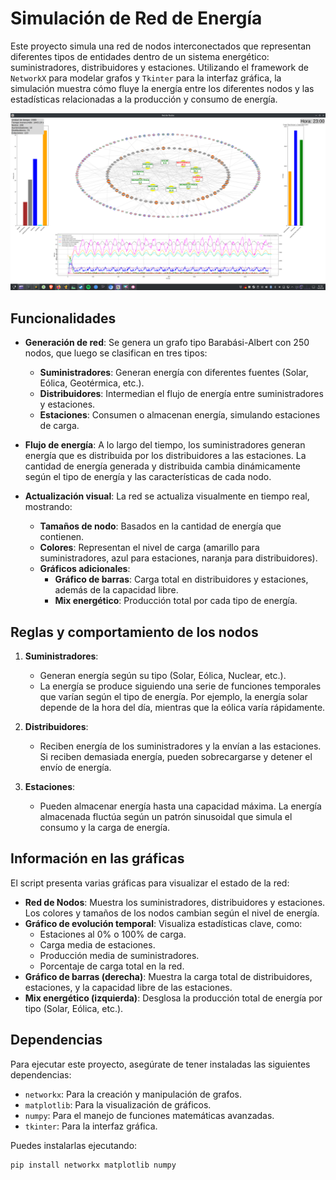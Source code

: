 # Simulación de Red de Energía

Este proyecto simula una red de nodos interconectados que representan diferentes tipos de entidades dentro de un sistema energético: suministradores, distribuidores y estaciones. Utilizando el framework de `NetworkX` para modelar grafos y `Tkinter` para la interfaz gráfica, la simulación muestra cómo fluye la energía entre los diferentes nodos y las estadísticas relacionadas a la producción y consumo de energía.

![Screenshot of the app](img/sys.png)

## Funcionalidades

- **Generación de red**: Se genera un grafo tipo Barabási-Albert con 250 nodos, que luego se clasifican en tres tipos:
  - **Suministradores**: Generan energía con diferentes fuentes (Solar, Eólica, Geotérmica, etc.).
  - **Distribuidores**: Intermedian el flujo de energía entre suministradores y estaciones.
  - **Estaciones**: Consumen o almacenan energía, simulando estaciones de carga.

- **Flujo de energía**: A lo largo del tiempo, los suministradores generan energía que es distribuida por los distribuidores a las estaciones. La cantidad de energía generada y distribuida cambia dinámicamente según el tipo de energía y las características de cada nodo.

- **Actualización visual**: La red se actualiza visualmente en tiempo real, mostrando:
  - **Tamaños de nodo**: Basados en la cantidad de energía que contienen.
  - **Colores**: Representan el nivel de carga (amarillo para suministradores, azul para estaciones, naranja para distribuidores).
  - **Gráficos adicionales**:
    - **Gráfico de barras**: Carga total en distribuidores y estaciones, además de la capacidad libre.
    - **Mix energético**: Producción total por cada tipo de energía.

## Reglas y comportamiento de los nodos

1. **Suministradores**:
   - Generan energía según su tipo (Solar, Eólica, Nuclear, etc.).
   - La energía se produce siguiendo una serie de funciones temporales que varían según el tipo de energía. Por ejemplo, la energía solar depende de la hora del día, mientras que la eólica varía rápidamente.

2. **Distribuidores**:
   - Reciben energía de los suministradores y la envían a las estaciones. Si reciben demasiada energía, pueden sobrecargarse y detener el envío de energía.

3. **Estaciones**:
   - Pueden almacenar energía hasta una capacidad máxima. La energía almacenada fluctúa según un patrón sinusoidal que simula el consumo y la carga de energía.

## Información en las gráficas

El script presenta varias gráficas para visualizar el estado de la red:

- **Red de Nodos**: Muestra los suministradores, distribuidores y estaciones. Los colores y tamaños de los nodos cambian según el nivel de energía.
- **Gráfico de evolución temporal**: Visualiza estadísticas clave, como:
  - Estaciones al 0% o 100% de carga.
  - Carga media de estaciones.
  - Producción media de suministradores.
  - Porcentaje de carga total en la red.
- **Gráfico de barras (derecha)**: Muestra la carga total de distribuidores, estaciones, y la capacidad libre de las estaciones.
- **Mix energético (izquierda)**: Desglosa la producción total de energía por tipo (Solar, Eólica, etc.).

## Dependencias

Para ejecutar este proyecto, asegúrate de tener instaladas las siguientes dependencias:

- `networkx`: Para la creación y manipulación de grafos.
- `matplotlib`: Para la visualización de gráficos.
- `numpy`: Para el manejo de funciones matemáticas avanzadas.
- `tkinter`: Para la interfaz gráfica.

Puedes instalarlas ejecutando:

```bash
pip install networkx matplotlib numpy

